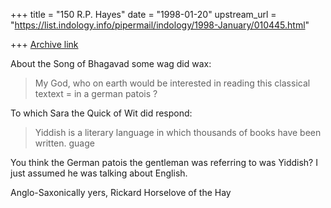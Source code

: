 +++
title = "150 R.P. Hayes"
date = "1998-01-20"
upstream_url = "https://list.indology.info/pipermail/indology/1998-January/010445.html"

+++
[Archive link](https://list.indology.info/pipermail/indology/1998-January/010445.html)

About the Song of Bhagavad some wag did wax:

>My God, who on earth would be interested in reading this classical textext =
> in a german patois ?

To which Sara the Quick of Wit did respond:

> Yiddish is a literary language in which thousands of books have been
> written.                                                              guage

You think the German patois the gentleman was referring to was Yiddish?
I just assumed he was talking about English.

Anglo-Saxonically yers,
Rickard Horselove of the Hay



